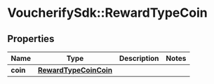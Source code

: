 # VoucherifySdk::RewardTypeCoin

## Properties

| Name | Type | Description | Notes |
| ---- | ---- | ----------- | ----- |
| **coin** | [**RewardTypeCoinCoin**](RewardTypeCoinCoin.md) |  |  |

